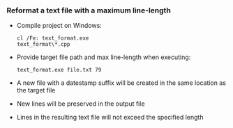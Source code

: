 ### Reformat a text file with a maximum line-length


- Compile project on Windows:  <pre><code>cl /Fe: text_format.exe text_format\\*.cpp</code></pre>

- Provide target file path and max line-length when executing:  <pre><code>text_format.exe file.txt 79</code></pre>

- A new file with a datestamp suffix will be created in the same location as the target file

- New lines will be preserved in the output file

- Lines in the resulting text file will not exceed the specified length
